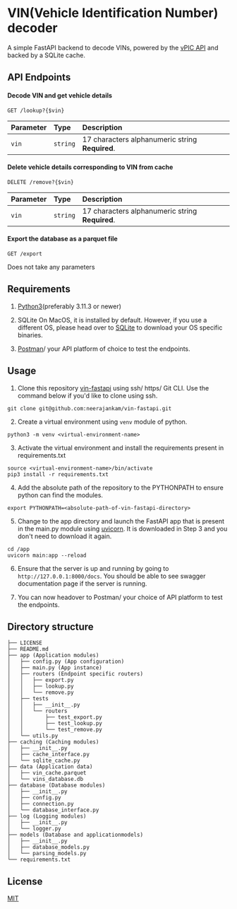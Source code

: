 
# VIN(Vehicle Identification Number) decoder
A simple FastAPI backend to decode VINs, powered by the [vPIC API](https://vpic.nhtsa.dot.gov/api/) and backed by a SQLite cache.


## API Endpoints

#### Decode VIN and get vehicle details

```http
GET /lookup?{$vin}
```

| Parameter | Type     | Description                |
| :-------- | :------- | :------------------------- |
| `vin` | `string` | 17 characters alphanumeric string **Required**.|

#### Delete vehicle details corresponding to VIN from cache

```http
DELETE /remove?{$vin}
```

| Parameter | Type     | Description                       |
| :-------- | :------- | :-------------------------------- |
| `vin`      | `string` | 17 characters alphanumeric string **Required**.|

#### Export the database as a parquet file

```http
GET /export
```
Does not take any parameters


## Requirements

1) [Python3](https://www.python.org/downloads/)(preferably 3.11.3 or newer)

2) SQLite
On MacOS, it is installed by default. However, if you use a different OS, please head over to [SQLite](https://www.sqlite.org/download.html) to download your OS specific binaries.

3) [Postman](https://www.postman.com/downloads/)/ your API platform of choice to test the endpoints.




## Usage

1) Clone this repository [vin-fastapi](https://github.com/neerajankam/vin-fastapi.git) using ssh/ https/ Git CLI. Use the command below if you'd like to clone using ssh.
```
git clone git@github.com:neerajankam/vin-fastapi.git
```
2) Create a virtual environment using `venv` module of python.
```
python3 -m venv <virtual-environment-name>
```
3) Activate the virtual environment and install the requirements present in requirements.txt
```
source <virtual-environment-name>/bin/activate
pip3 install -r requirements.txt
```
4) Add the absolute path of the repository to the PYTHONPATH to ensure python can find the modules.
```
export PYTHONPATH=<absolute-path-of-vin-fastapi-directory>
```
5) Change to the app directory and launch the FastAPI app that is present in the main.py module using [uvicorn](https://www.uvicorn.org/). It is downloaded in Step 3 and you don't need to download it again.
```
cd /app
uvicorn main:app --reload
```
6) Ensure that the server is up and running by going to `http://127.0.0.1:8000/docs`. You should be able to see swagger documentation page if the server is running.

7) You can now headover to Postman/ your choice of API platform to test the endpoints.
## Directory structure

```
├── LICENSE
├── README.md
├── app (Application modules)
│   ├── config.py (App configuration)
│   ├── main.py (App instance)
│   ├── routers (Endpoint specific routers)
│   │   ├── export.py
│   │   ├── lookup.py
│   │   └── remove.py
│   ├── tests
│   │   ├── __init__.py
│   │   └── routers
│   │       ├── test_export.py
│   │       ├── test_lookup.py
│   │       └── test_remove.py
│   └── utils.py
├── caching (Caching modules)
│   ├── __init__.py
│   ├── cache_interface.py
│   └── sqlite_cache.py
├── data (Application data)
│   ├── vin_cache.parquet
│   └── vins_database.db
├── database (Database modules)
│   ├── __init__.py
│   ├── config.py
│   ├── connection.py
│   └── database_interface.py
├── log (Logging modules)
│   ├── __init__.py
│   └── logger.py
├── models (Database and applicationmodels)
│   ├── __init__.py
│   ├── database_models.py
│   └── parsing_models.py
└── requirements.txt
```
## License

[MIT](https://choosealicense.com/licenses/mit/)

